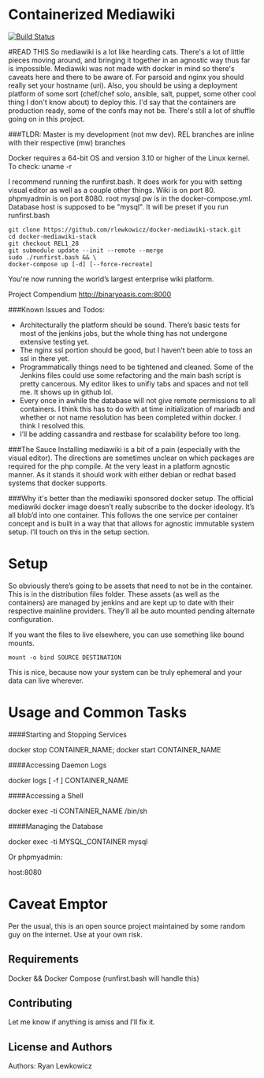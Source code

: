 Containerized Mediawiki
=======================
[![Build Status](http://jenkins.binaryoasis.com/buildStatus/icon?job=mediawiki-docker-stack)](http://jenkins.binaryoasis.com/job/mediawiki-docker-stack/)

#READ THIS
So mediawiki is a lot like hearding cats. There's a lot of little pieces moving around, and bringing it together in an agnostic way thus far is impossible. Mediawiki was not made with docker in mind so there's caveats here and there to be aware of. For parsoid and nginx you should really set your hostname (uri). Also, you should be using a deployment platform of some sort (chef/chef solo, ansible, salt, puppet, some other cool thing I don't know about) to deploy this. I'd say that the containers are production ready, some of the confs may not be. There's still a lot of shuffle going on in this project.

###TLDR:
Master is my development (not mw dev). REL branches are inline with their respective (mw) branches

Docker requires a 64-bit OS and version 3.10 or higher of the Linux kernel. To check: uname -r

I recommend running the runfirst.bash. It does work for you with setting visual editor as well as a couple other things. Wiki is on port 80. phpmyadmin is on port 8080. root mysql pw is in the docker-compose.yml. Database host is supposed to be "mysql". It will be preset if you run runfirst.bash


```
git clone https://github.com/rlewkowicz/docker-mediawiki-stack.git
cd docker-mediawiki-stack
git checkout REL1_28
git submodule update --init --remote --merge
sudo ./runfirst.bash && \
docker-compose up [-d] [--force-recreate]
```

You're now running the world’s largest enterprise wiki platform.

Project Compendium
http://binaryoasis.com:8000


###Known Issues and Todos:
* Architecturally the platform should be sound. There’s basic tests for most of the jenkins jobs, but the whole thing has not undergone extensive testing yet.   
* The nginx ssl portion should be good, but I haven’t been able to toss an ssl in there yet.
* Programmatically things need to be tightened and cleaned. Some of the Jenkins files could use some refactoring and the main bash script is pretty cancerous. My editor likes to unifiy tabs and spaces and not tell me. It shows up in github lol.
* Every once in awhile the database will not give remote permissions to all containers. I think this has to do with at time initialization of mariadb and whether or not name resolution has been completed within docker. I think I resolved this.
* I’ll be adding cassandra and restbase for scalability before too long.


###The Sauce
Installing mediawiki is a bit of a pain (especially with the visual editor). The directions are sometimes unclear on which packages are required for the php compile. At the very least in a platform agnostic manner. As it stands it should work with either debian or redhat based systems that docker supports.


###Why it's better than the mediawiki sponsored docker setup.
The official mediawiki docker image doesn’t really subscribe to the docker ideology. It’s all blob’d into one container. This follows the one service per container concept and is built in a way that that allows for agnostic immutable system setup. I’ll touch on this in the setup section.


Setup
=======================
So obviously there’s going to be assets that need to not be in the container. This is in the distribution files folder. These assets (as well as the containers) are managed by jenkins and are kept up to date with their respective mainline providers. They’ll all be auto mounted pending alternate configuration.


If you want the files to live elsewhere, you can use something like bound mounts.


```
mount -o bind SOURCE DESTINATION
```


This is nice, because now your system can be truly ephemeral and your data can live wherever.


Usage and Common Tasks
=======================
####Starting and Stopping Services


docker stop CONTAINER_NAME; docker start CONTAINER_NAME


####Accessing Daemon Logs


docker logs [ -f ] CONTAINER_NAME


####Accessing a Shell


docker exec -ti CONTAINER_NAME /bin/sh


####Managing the Database


docker exec -ti MYSQL_CONTAINER mysql

Or phpmyadmin:

host:8080


Caveat Emptor
=======================
Per the usual, this is an open source project maintained by some random guy on the internet. Use at your own risk.  


Requirements
------------
Docker && Docker Compose (runfirst.bash will handle this)


Contributing
------------
Let me know if anything is amiss and I’ll fix it.


License and Authors
-------------------
Authors: Ryan Lewkowicz
